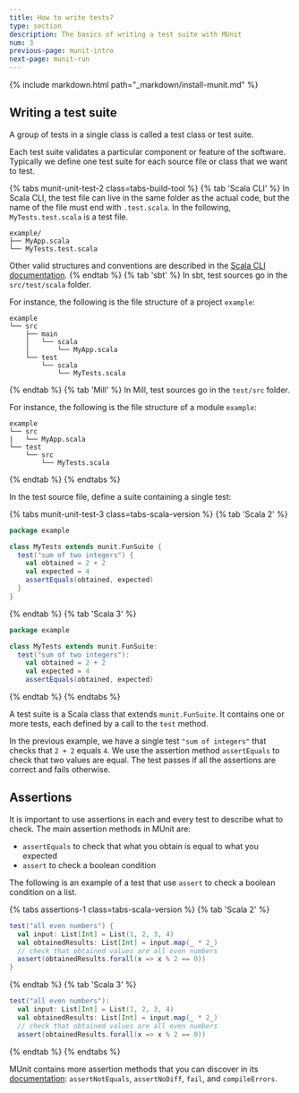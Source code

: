 ```yaml
---
title: How to write tests?
type: section
description: The basics of writing a test suite with MUnit
num: 3
previous-page: munit-intro
next-page: munit-run
---
```


{% include markdown.html path="_markdown/install-munit.md" %}

## Writing a test suite

A group of tests in a single class is called a test class or test suite.

Each test suite validates a particular component or feature of the software.
Typically we define one test suite for each source file or class that we want to test.

{% tabs munit-unit-test-2 class=tabs-build-tool %}
{% tab 'Scala CLI' %}
In Scala CLI, the test file can live in the same folder as the actual code, but the name of the file must end with `.test.scala`.
In the following, `MyTests.test.scala` is a test file.
```
example/
├── MyApp.scala
└── MyTests.test.scala
```
Other valid structures and conventions are described in the [Scala CLI documentation](https://scala-cli.virtuslab.org/docs/commands/test/#test-sources).
{% endtab %}
{% tab 'sbt' %}
In sbt, test sources go in the `src/test/scala` folder.

For instance, the following is the file structure of a project `example`:
```
example
└── src
    ├── main
    │   └── scala
    │       └── MyApp.scala
    └── test
        └── scala
            └── MyTests.scala
```
{% endtab %}
{% tab 'Mill' %}
In Mill, test sources go in the `test/src` folder.

For instance, the following is the file structure of a module `example`:
```
example
└── src
|   └── MyApp.scala
└── test
    └── src
        └── MyTests.scala
```
{% endtab %}
{% endtabs %}

In the test source file, define a suite containing a single test:

{% tabs munit-unit-test-3 class=tabs-scala-version %}
{% tab 'Scala 2' %}
```scala
package example

class MyTests extends munit.FunSuite {
  test("sum of two integers") {
    val obtained = 2 + 2
    val expected = 4
    assertEquals(obtained, expected)
  }
}
```
{% endtab %}
{% tab 'Scala 3' %}
```scala
package example

class MyTests extends munit.FunSuite:
  test("sum of two integers"):
    val obtained = 2 + 2
    val expected = 4
    assertEquals(obtained, expected)
```
{% endtab %}
{% endtabs %}

A test suite is a Scala class that extends `munit.FunSuite`.
It contains one or more tests, each defined by a call to the `test` method.

In the previous example, we have a single test `"sum of integers"` that checks that `2 + 2` equals `4`.
We use the assertion method `assertEquals` to check that two values are equal.
The test passes if all the assertions are correct and fails otherwise.

## Assertions

It is important to use assertions in each and every test to describe what to check.
The main assertion methods in MUnit are:
- `assertEquals` to check that what you obtain is equal to what you expected
- `assert` to check a boolean condition

The following is an example of a test that use `assert` to check a boolean condition on a list.

{% tabs assertions-1 class=tabs-scala-version %}
{% tab 'Scala 2' %}
```scala
test("all even numbers") {
  val input: List[Int] = List(1, 2, 3, 4)
  val obtainedResults: List[Int] = input.map(_ * 2_)
  // check that obtained values are all even numbers
  assert(obtainedResults.forall(x => x % 2 == 0))
}
```
{% endtab %}
{% tab 'Scala 3' %}
```scala
test("all even numbers"):
  val input: List[Int] = List(1, 2, 3, 4)
  val obtainedResults: List[Int] = input.map(_ * 2_)
  // check that obtained values are all even numbers
  assert(obtainedResults.forall(x => x % 2 == 0))
```
{% endtab %}
{% endtabs %}

MUnit contains more assertion methods that you can discover in its [documentation](https://scalameta.org/munit/docs/assertions.html):
`assertNotEquals`, `assertNoDiff`, `fail`, and `compileErrors`.

